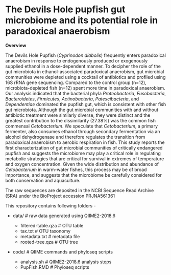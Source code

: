 # The Devils Hole pupfish gut microbiome and its potential role in paradoxical anaerobism

**Overview**

The Devils Hole Pupfish (*Cyprinodon diabolis*) frequently enters paradoxical anaerobism in response to endogenously produced or exogenously supplied ethanol in a dose-dependent manner. To decipher the role of the gut microbiota in ethanol-associated paradoxical anaerobism, gut microbial communities were depleted using a cocktail of antibiotics and profiled using 16S rRNA gene sequencing. Compared to the control group (n=12), microbiota-depleted fish (n=12) spent more time in paradoxical anaerobism. Our analysis indicated that the bacterial phyla *Proteobacteria*, *Fusobacteria*, *Bacteroidetes*, *Firmicutes*, *Actinobacteria*, *Patescibacteria*, and *Dependentiae* dominated the pupfish gut, which is consistent with other fish gut microbiota. Although the gut microbial communities with and without antibiotic treatment were similarly diverse, they were distinct and the greatest contribution to the dissimilarity (27.38%) was the common fish commensal *Cetobacterium*. We speculate that *Cetobacterium*, a primary fermenter, also consumes ethanol through secondary fermentation via an alcohol dehydrogenase and therefore regulates the transition from paradoxical anaerobism to aerobic respiration in fish. This study reports the first characterization of gut microbial communities of critically endangered pupfish and suggests the microbiome may play a critical role in regulating metabolic strategies that are critical for survival in extremes of temperature and oxygen concentration. Given the wide distribution and abundance of *Cetobacterium* in warm-water fishes, this process may be of broad importance, and suggests that the microbiome be carefully considered for both conservation and aquaculture.

The raw sequences are deposited in the NCBI Sequence Read Archive (SRA) under the BioProject accession PRJNA561361

This repository contains following folders -
- data/                    # raw data generated using QIIME2-2018.6

  - filtered-table.qza     # OTU table
  - tax.txt                # OTU taxonomy
  - metadata.txt           # metadata file
  - rooted-tree.qza        # OTU tree

- code/                    # QIIME commands and phyloseq scripts
  - analysis.sh            # QIIME2-2018.6 analysis steps
  - PupFish.RMD            # Phyloseq scripts
  
